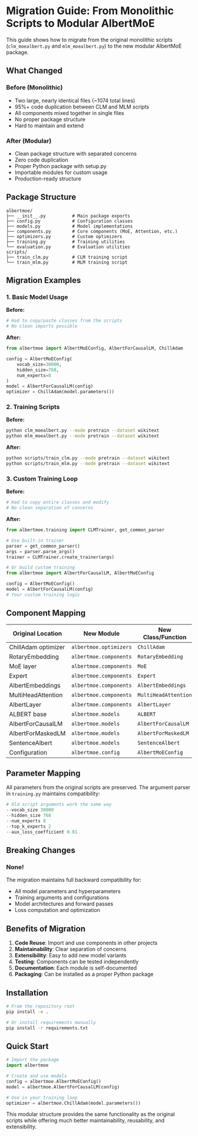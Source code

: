 # Migration Guide: From Monolithic Scripts to Modular AlbertMoE

This guide shows how to migrate from the original monolithic scripts (`clm_moealbert.py` and `mlm_moealbert.py`) to the new modular AlbertMoE package.

## What Changed

### Before (Monolithic)
- Two large, nearly identical files (~1074 total lines)
- 95%+ code duplication between CLM and MLM scripts
- All components mixed together in single files
- No proper package structure
- Hard to maintain and extend

### After (Modular)
- Clean package structure with separated concerns
- Zero code duplication
- Proper Python package with setup.py
- Importable modules for custom usage
- Production-ready structure

## Package Structure

```
albertmoe/
├── __init__.py          # Main package exports
├── config.py            # Configuration classes
├── models.py            # Model implementations
├── components.py        # Core components (MoE, Attention, etc.)
├── optimizers.py        # Custom optimizers
├── training.py          # Training utilities
└── evaluation.py        # Evaluation utilities
scripts/
├── train_clm.py         # CLM training script
└── train_mlm.py         # MLM training script
```

## Migration Examples

### 1. Basic Model Usage

**Before:**
```python
# Had to copy/paste classes from the scripts
# No clean imports possible
```

**After:**
```python
from albertmoe import AlbertMoEConfig, AlbertForCausalLM, ChillAdam

config = AlbertMoEConfig(
    vocab_size=30000,
    hidden_size=768,
    num_experts=8
)
model = AlbertForCausalLM(config)
optimizer = ChillAdam(model.parameters())
```

### 2. Training Scripts

**Before:**
```bash
python clm_moealbert.py --mode pretrain --dataset wikitext
python mlm_moealbert.py --mode pretrain --dataset wikitext
```

**After:**
```bash
python scripts/train_clm.py --mode pretrain --dataset wikitext
python scripts/train_mlm.py --mode pretrain --dataset wikitext
```

### 3. Custom Training Loop

**Before:**
```python
# Had to copy entire classes and modify
# No clean separation of concerns
```

**After:**
```python
from albertmoe.training import CLMTrainer, get_common_parser

# Use built-in trainer
parser = get_common_parser()
args = parser.parse_args()
trainer = CLMTrainer.create_trainer(args)

# Or build custom training
from albertmoe import AlbertForCausalLM, AlbertMoEConfig

config = AlbertMoEConfig()
model = AlbertForCausalLM(config)
# Your custom training logic
```

## Component Mapping

| Original Location | New Module | New Class/Function |
|------------------|------------|-------------------|
| ChillAdam optimizer | `albertmoe.optimizers` | `ChillAdam` |
| RotaryEmbedding | `albertmoe.components` | `RotaryEmbedding` |
| MoE layer | `albertmoe.components` | `MoE` |
| Expert | `albertmoe.components` | `Expert` |
| AlbertEmbeddings | `albertmoe.components` | `AlbertEmbeddings` |
| MultiHeadAttention | `albertmoe.components` | `MultiHeadAttention` |
| AlbertLayer | `albertmoe.components` | `AlbertLayer` |
| ALBERT base | `albertmoe.models` | `ALBERT` |
| AlbertForCausalLM | `albertmoe.models` | `AlbertForCausalLM` |
| AlbertForMaskedLM | `albertmoe.models` | `AlbertForMaskedLM` |
| SentenceAlbert | `albertmoe.models` | `SentenceAlbert` |
| Configuration | `albertmoe.config` | `AlbertMoEConfig` |

## Parameter Mapping

All parameters from the original scripts are preserved. The argument parser in `training.py` maintains compatibility:

```python
# Old script arguments work the same way
--vocab_size 30000
--hidden_size 768
--num_experts 8
--top_k_experts 2
--aux_loss_coefficient 0.01
```

## Breaking Changes

### None! 
The migration maintains full backward compatibility for:
- All model parameters and hyperparameters
- Training arguments and configurations  
- Model architectures and forward passes
- Loss computation and optimization

## Benefits of Migration

1. **Code Reuse**: Import and use components in other projects
2. **Maintainability**: Clear separation of concerns
3. **Extensibility**: Easy to add new model variants
4. **Testing**: Components can be tested independently
5. **Documentation**: Each module is self-documented
6. **Packaging**: Can be installed as a proper Python package

## Installation

```bash
# From the repository root
pip install -e .

# Or install requirements manually
pip install -r requirements.txt
```

## Quick Start

```python
# Import the package
import albertmoe

# Create and use models
config = albertmoe.AlbertMoEConfig()
model = albertmoe.AlbertForCausalLM(config)

# Use in your training loop
optimizer = albertmoe.ChillAdam(model.parameters())
```

This modular structure provides the same functionality as the original scripts while offering much better maintainability, reusability, and extensibility.